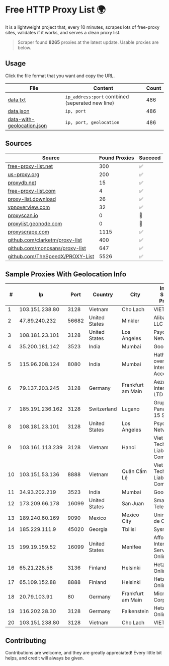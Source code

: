 
# Free HTTP Proxy List 🌍

It is a lightweight project that, every 10 minutes, scrapes lots of free-proxy sites, validates if it works, and serves a clean proxy list.


> Scraper found **8265** proxies at the latest update. Usable proxies are below.

## Usage

Click the file format that you want and copy the URL.


|File|Content|Count|
|----|-------|-----|
|[data.txt](https://raw.githubusercontent.com/themiralay/Proxy-List-World/master/data.txt)|`ip_address:port` combined (seperated new line)|486|
|[data.json](https://raw.githubusercontent.com/themiralay/Proxy-List-World/master/data.json)|`ip, port`|486|
|[data-with-geolocation.json](https://raw.githubusercontent.com/themiralay/Proxy-List-World/master/data-with-geolocation.json)|`ip, port, geolocation`|486|

## Sources

|Source|Found Proxies|Succeed|
|------|-------------|-------|
|[free-proxy-list.net](https://free-proxy-list.net)|300|✅|
|[us-proxy.org](https://www.us-proxy.org)|200|✅|
|[proxydb.net](http://proxydb.net)|15|✅|
|[free-proxy-list.com](https://free-proxy-list.com/?page=&port=&type%5B%5D=http&type%5B%5D=https&up_time=0&search=Search)|4|✅|
|[proxy-list.download](https://www.proxy-list.download/HTTP)|26|✅|
|[vpnoverview.com](https://vpnoverview.com/privacy/anonymous-browsing/free-proxy-servers)|32|✅|
|[proxyscan.io](https://www.proxyscan.io)|0|🚫|
|[proxylist.geonode.com](https://proxylist.geonode.com/api/proxy-list?limit=300&page=1&sort_by=lastChecked&sort_type=desc&protocols=http,https)|0|🚫|
|[proxyscrape.com](https://api.proxyscrape.com/v2/?request=displayproxies&protocol=http&timeout=10000&country=all&ssl=all&anonymity=all)|1115|✅|
|[github.com/clarketm/proxy-list](https://raw.githubusercontent.com/clarketm/proxy-list/master/proxy-list-raw.txt)|400|✅|
|[github.com/monosans/proxy-list](https://raw.githubusercontent.com/monosans/proxy-list/main/proxies/http.txt)|647|✅|
|[github.com/TheSpeedX/PROXY-List](https://raw.githubusercontent.com/TheSpeedX/PROXY-List/master/http.txt)|5526|✅|


## Sample Proxies With Geolocation Info

|#|Ip|Port|Country|City|Internet Service Provider|
|-|--|----|-------|----|-------------------------|
|1|103.151.238.80|3128|Vietnam|Cho Lach|VIETBRANDS|
|2|47.89.240.232|56682|United States|Minkler|Alibaba.com LLC|
|3|108.181.23.101|3128|United States|Los Angeles|Psychz Networks|
|4|35.200.181.142|3523|India|Mumbai|Google LLC|
|5|115.96.208.124|8080|India|Mumbai|Hathway IP over Cable Internet Access|
|6|79.137.203.245|3128|Germany|Frankfurt am Main|Aeza International LTD|
|7|185.191.236.162|3128|Switzerland|Lugano|Grupo Panaglobal 15 S.A|
|8|108.181.23.101|3128|United States|Los Angeles|Psychz Networks|
|9|103.161.113.239|3128|Vietnam|Hanoi|Viet Digital Technology Liability Company|
|10|103.151.53.136|8888|Vietnam|Quận Cẩm Lệ|Viet Digital Technology Liability Company|
|11|34.93.202.219|3523|India|Mumbai|Google LLC|
|12|173.209.66.178|16099|United States|San Juan|Smartcom Telephone|
|13|189.240.60.169|9090|Mexico|Mexico City|Uninet S.A. de C.V.|
|14|185.229.111.9|45020|Georgia|Tbilisi|Sysnet LLC|
|15|199.19.159.52|16099|United States|Menifee|Affordable Internet Services Online, Inc.|
|16|65.21.228.58|3136|Finland|Helsinki|Hetzner Online GmbH|
|17|65.109.152.88|8888|Finland|Helsinki|Hetzner Online GmbH|
|18|20.79.103.91|80|Germany|Frankfurt am Main|Microsoft Corporation|
|19|116.202.28.30|3128|Germany|Falkenstein|Hetzner Online GmbH|
|20|103.151.238.80|3128|Vietnam|Cho Lach|VIETBRANDS|



## Contributing

Contributions are welcome, and they are greatly appreciated! Every
little bit helps, and credit will always be given.

